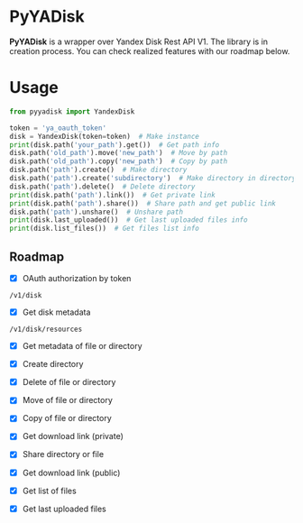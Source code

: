 # PyYADisk
**PyYADisk** is a wrapper over Yandex Disk Rest API V1. 
The library is in creation process. You can check realized features with our roadmap below. 

# Usage
```python
from pyyadisk import YandexDisk

token = 'ya_oauth_token'
disk = YandexDisk(token=token)  # Make instance
print(disk.path('your_path').get())  # Get path info
disk.path('old_path').move('new_path')  # Move by path
disk.path('old_path').copy('new_path')  # Copy by path
disk.path('path').create()  # Make directory
disk.path('path').create('subdirectory')  # Make directory in directory
disk.path('path').delete()  # Delete directory
print(disk.path('path').link())  # Get private link
print(disk.path('path').share())  # Share path and get public link
disk.path('path').unshare()  # Unshare path
print(disk.last_uploaded())  # Get last uploaded files info
print(disk.list_files())  # Get files list info
```

## Roadmap
- [x] OAuth authorization by token

`/v1/disk`
- [x] Get disk metadata

`/v1/disk/resources`
- [x] Get metadata of file or directory
- [x] Create directory
- [x] Delete of file or directory
- [x] Move of file or directory
- [x] Copy of file or directory
- [x] Get download link (private)
- [x] Share directory or file
- [x] Get download link (public)
- [x] Get list of files
- [x] Get last uploaded files

